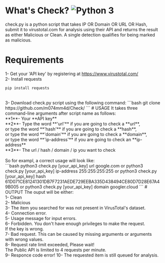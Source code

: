 # What's Check? ![Python 3](https://img.shields.io/badge/Python-3-brightgreen.svg)
check.py is a python script that takes IP OR Domain OR URL OR Hash, submit it to virustotal.com for analysis using their API and returns the result as either Malicious or Clean. A single detection qualifies for being marked as malicious.
# Requirements
  1- Get your 'API key' by registering at https://www.virustotal.com/ <br/>
  2- Install requests<br/>
  ```bash
  pip install requests
  ```
  <br/>
  3- Download check.py script using the following command:
  ```bash
  git clone https://github.com/m074mm4d/Check/
  ```
# USAGE
It takes three command-line arguments after script name as follows:<br/>
  **1**- Your **API key**<br/>
  **2**- Type the word **'url'** if you are going to check a **url**,<br/>
    or type the word **'hash'** if you are going to check a **hash**,<br/>
    or type the word **'domain'** if you are going to check a **domain**,<br/>
    or type the word **'ip-address'** if you are going to check an **ip-address**<br/>
  **3**- The url / hash / domain / ip you want to check<br/><br/>
So for exampl, a correct usage will look like:<br/>
  ```bash
  python3 check.py [your_api_key] url google.com
  or
  python3 check.py [your_api_key] ip-address 255:255:255:255
  or
  python3 check.py [your_api_key] hash 61D071CE81241301DB7F7231AEDE729EEBA335D438494CE80D7D28E67A49B005
  or
  python3 check.py [your_api_key] domain googler.cloud
  ```
# OUTPUT
The ouput will be either:<br/>
  1- Clean<br/>
  2- Malicious<br/>
  3- The item you searched for was not present in VirusTotal's dataset.<br/>
  4- Connection error.<br/>
  5- Usage message for input errors.<br/>
  6- Forbidden. You don't have enough privileges to make the request.<br/>
      If the key is wrong.<br/>
  7- Bad request. This can be caused by missing arguments or arguments with wrong values.<br/>
  8- Request rate limit exceeded, Please wait!<br/>
      The Public API is limited to 4 requests per minute.<br/>
  9- Responce code error!
  10- The requested item is still queued for analysis.
